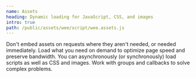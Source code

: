 ```yaml
---
name: Assets
heading: Dynamic loading for JavaScript, CSS, and images
intro: true
path: /public/assets/wee/script/wee.assets.js
---
```


Don't embed assets on requests where they aren't needed, or needed immediately. Load what you need on demand to optimize page speed and preserve bandwidth. You can asynchronously (or synchronously) load scripts as well as CSS and images. Work with groups and callbacks to solve complex problems.